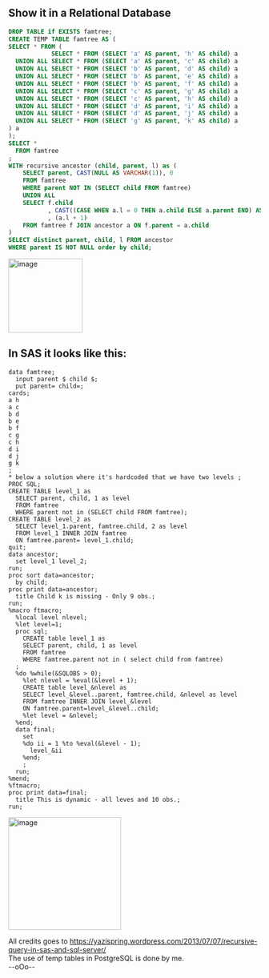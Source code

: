 ## Show it in a Relational Database ##
```SQL
DROP TABLE if EXISTS famtree;
CREATE TEMP TABLE famtree AS (
SELECT * FROM (
            SELECT * FROM (SELECT 'a' AS parent, 'h' AS child) a
  UNION ALL SELECT * FROM (SELECT 'a' AS parent, 'c' AS child) a
  UNION ALL SELECT * FROM (SELECT 'b' AS parent, 'd' AS child) a
  UNION ALL SELECT * FROM (SELECT 'b' AS parent, 'e' AS child) a
  UNION ALL SELECT * FROM (SELECT 'b' AS parent, 'f' AS child) a
  UNION ALL SELECT * FROM (SELECT 'c' AS parent, 'g' AS child) a
  UNION ALL SELECT * FROM (SELECT 'c' AS parent, 'h' AS child) a
  UNION ALL SELECT * FROM (SELECT 'd' AS parent, 'i' AS child) a
  UNION ALL SELECT * FROM (SELECT 'd' AS parent, 'j' AS child) a
  UNION ALL SELECT * FROM (SELECT 'g' AS parent, 'k' AS child) a
) a
);
SELECT * 
  FROM famtree
;
WITH recursive ancestor (child, parent, l) as ( 
	SELECT parent, CAST(NULL AS VARCHAR(1)), 0
	FROM famtree
	WHERE parent NOT IN (SELECT child FROM famtree) 
	UNION ALL 
	SELECT f.child
		   , CAST((CASE WHEN a.l = 0 THEN a.child ELSE a.parent END) AS VARCHAR(1))
	       , (a.l + 1)
	FROM famtree f JOIN ancestor a ON f.parent = a.child
)
SELECT distinct parent, child, l FROM ancestor 
WHERE parent IS NOT NULL order by child;
```
<img width="148" alt="image" src="https://user-images.githubusercontent.com/12120277/200512659-004636ef-3f77-4dd7-ab97-268faca86023.png">

## In SAS it looks like this: ##
```SAS
data famtree;
  input parent $ child $;
  put parent= child=;
cards;
a h
a c
b d
b e
b f
c g
c h
d i
d j
g k
;
* below a solution where it's hardcoded that we have two levels ;
PROC SQL;
CREATE TABLE level_1 as
  SELECT parent, child, 1 as level
  FROM famtree
  WHERE parent not in (SELECT child FROM famtree);
CREATE TABLE level_2 as
  SELECT level_1.parent, famtree.child, 2 as level
  FROM level_1 INNER JOIN famtree
  ON famtree.parent= level_1.child;
quit;
data ancestor;
  set level_1 level_2;
run;
proc sort data=ancestor;
  by child;
proc print data=ancestor;
  title Child k is missing - Only 9 obs.;
run;
%macro ftmacro;
  %local level nlevel;
  %let level=1; 
  proc sql; 
    CREATE table level_1 as
    SELECT parent, child, 1 as level
    FROM famtree
    WHERE famtree.parent not in ( select child from famtree)
  ;
  %do %while(&SQLOBS > 0);
    %let nlevel = %eval(&level + 1);
    CREATE table level_&nlevel as
    SELECT level_&level..parent, famtree.child, &nlevel as level
    FROM famtree INNER JOIN level_&level
    ON famtree.parent=level_&level..child;
    %let level = &nlevel;
  %end;
  data final;
    set 
    %do ii = 1 %to %eval(&level - 1);
      level_&ii
    %end;
    ;
  run; 
%mend;
%ftmacro; 
proc print data=final;
  title This is dynamic - all leves and 10 obs.;
run;
```
<img width="225" alt="image" src="https://user-images.githubusercontent.com/12120277/200512393-e7076a44-7dfa-4ff2-9db9-ceb8c331b46c.png">

All credits goes to https://yazispring.wordpress.com/2013/07/07/recursive-query-in-sas-and-sql-server/  
The use of temp tables in PostgreSQL is done by me.  
--oOo--
